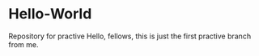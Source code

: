 # Hello-World
Repository for practive
Hello, fellows, this is just the first practive branch from me.
